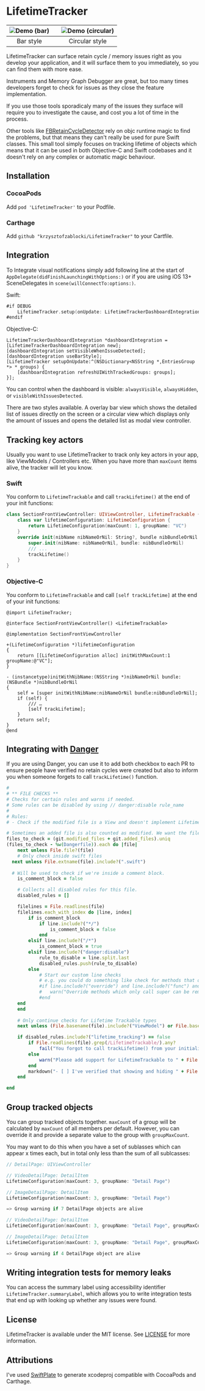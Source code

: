 # LifetimeTracker

 
| ![Demo (bar)](Resources/demo-bar.gif) | | ![Demo (circular)](Resources/demo-circular.gif) |
|:--:| :--: | :--: |
| Bar style | | Circular style |

LifetimeTracker can surface retain cycle / memory issues right as you develop your application, and it will surface them to you immediately, so you can find them with more ease.

Instruments and Memory Graph Debugger are great, but too many times developers forget to check for issues as they close the feature implementation.

If you use those tools sporadicaly many of the issues they surface will require you to investigate the cause, and cost you a lot of time in the process.

Other tools like [FBRetainCycleDetector](https://github.com/facebook/FBRetainCycleDetector) rely on objc runtime magic to find the problems, but that means they can't really be used for pure Swift classes. This small tool simply focuses on tracking lifetime of objects which means that it can be used in both Objective-C and Swift codebases and it doesn't rely on any complex or automatic magic behaviour.

## Installation

### CocoaPods

Add `pod 'LifetimeTracker'` to your Podfile.

### Carthage

Add `github "krzysztofzablocki/LifetimeTracker"` to your Cartfile.

## Integration

To Integrate visual notifications simply add following line at the start of `AppDelegate(didFinishLaunchingWithOptions:)` or if you are using iOS 13+ SceneDelegates in `scene(willConnectTo:options:)`.

Swift:

```swift
#if DEBUG
	LifetimeTracker.setup(onUpdate: LifetimeTrackerDashboardIntegration(visibility: .alwaysVisible, style: .bar).refreshUI)
#endif
```

Objective-C:

```objc
LifetimeTrackerDashboardIntegration *dashboardIntegration = [LifetimeTrackerDashboardIntegration new];
[dashboardIntegration setVisibleWhenIssueDetected];
[dashboardIntegration useBarStyle];
[LifetimeTracker setupOnUpdate:^(NSDictionary<NSString *,EntriesGroup *> * groups) {
    [dashboardIntegration refreshUIWithTrackedGroups: groups];
}];
```

You can control when the dashboard is visible: `alwaysVisible`, `alwaysHidden`, or `visibleWithIssuesDetected`.

There are two styles available. A overlay bar view which shows the detailed list of issues directly on the screen or a circular view which displays only the amount of issues and opens the detailed list as modal view controller.

## Tracking key actors

Usually you want to use LifetimeTracker to track only key actors in your app, like ViewModels / Controllers etc. When you have more than `maxCount` items alive, the tracker will let you know.

### Swift

You conform to `LifetimeTrackable` and call `trackLifetime()` at the end of your init functions:

```swift
class SectionFrontViewController: UIViewController, LifetimeTrackable {
    class var lifetimeConfiguration: LifetimeConfiguration {
        return LifetimeConfiguration(maxCount: 1, groupName: "VC")
    }
    override init(nibName nibNameOrNil: String?, bundle nibBundleOrNil: Bundle?) {
        super.init(nibName: nibNameOrNil, bundle: nibBundleOrNil)
        /// ...
        trackLifetime()
    }
}
```

### Objective-C

You conform to `LifetimeTrackable` and call `[self trackLifetime]` at the end of your init functions:

```objc
@import LifetimeTracker;

@interface SectionFrontViewController() <LifetimeTrackable>

@implementation SectionFrontViewController

+(LifetimeConfiguration *)lifetimeConfiguration
{
    return [[LifetimeConfiguration alloc] initWithMaxCount:1 groupName:@"VC"];
}

- (instancetype)initWithNibName:(NSString *)nibNameOrNil bundle:(NSBundle *)nibBundleOrNil
{
    self = [super initWithNibName:nibNameOrNil bundle:nibBundleOrNil];
    if (self) {
    	/// …
        [self trackLifetime];
    }
    return self;
}
@end
```

## Integrating with [Danger](https://danger.systems)

If you are using Danger, you can use it to add both checkbox to each PR to ensure people have verified no retain cycles were created but also to inform you when someone forgets to call `trackLifetime()` function.

```ruby
# 
# ** FILE CHECKS **
# Checks for certain rules and warns if needed.
# Some rules can be disabled by using // danger:disable rule_name
# 
# Rules:
# - Check if the modified file is a View and doesn't implement LifetimeTrackable (lifetime_tracking)

# Sometimes an added file is also counted as modified. We want the files to be checked only once. 
files_to_check = (git.modified_files + git.added_files).uniq
(files_to_check - %w(Dangerfile)).each do |file|
	next unless File.file?(file)
	# Only check inside swift files
  next unless File.extname(file).include?(".swift")
    	
  # Will be used to check if we're inside a comment block.
	is_comment_block = false

	# Collects all disabled rules for this file.
	disabled_rules = []

	filelines = File.readlines(file)
	filelines.each_with_index do |line, index|
		if is_comment_block
			if line.include?("*/")
				is_comment_block = false
			end
		elsif line.include?("/*")
			is_comment_block = true
		elsif line.include?("danger:disable")
			rule_to_disable = line.split.last
			disabled_rules.push(rule_to_disable)
		else
			# Start our custom line checks
			# e.g. you could do something like check for methods that only call the super class' method
			#if line.include?("override") and line.include?("func") and filelines[index+1].include?("super") and filelines[index+2].include?("}")
			#	warn("Override methods which only call super can be removed", file: file, line: index+3) 
			#end
    end
	end
	
	# Only continue checks for Lifetime Trackable types
	next unless (File.basename(file).include?("ViewModel") or File.basename(file).include?("ViewController") or File.basename(file).include?("View.swift")) and !File.basename(file).include?("Node") and !File.basename(file).include?("Tests") and !File.basename(file).include?("FlowCoordinator")

	if disabled_rules.include?("lifetime_tracking") == false 
		if File.readlines(file).grep(/LifetimeTrackable/).any? 
			fail("You forgot to call trackLifetime() from your initializers in " + File.basename(file, ".*") + " (lifetime_tracking)") unless File.readlines(file).grep(/trackLifetime()/).any? 
		else
			warn("Please add support for LifetimeTrackable to " + File.basename(file, ".*") + " . (lifetime_tracking)")
		end
		markdown("- [ ] I've verified that showing and hiding " + File.basename(file, ".*") + " doesn't surface any [LifetimeTracker](https://github.com/krzysztofzablocki/LifetimeTracker) issues")
	end

end
```


## Group tracked objects

You can group tracked objects together. `maxCount` of a group will be calculated by `maxCount` of all members per default. However, you can override it and provide a separate value to the group with `groupMaxCount`.

You may want to do this when you have a set of sublasses which can appear x times each, but in total only less than the sum of all sublcasses:

```swift
// DetailPage: UIViewController

// VideoDetailPage: DetailItem
LifetimeConfiguration(maxCount: 3, groupName: "Detail Page")

// ImageDetailPage: DetailItem
LifetimeConfiguration(maxCount: 3, groupName: "Detail Page")

=> Group warning if 7 DetailPage objects are alive

// VideoDetailPage: DetailItem
LifetimeConfiguration(maxCount: 3, groupName: "Detail Page", groupMaxCount: 3)

// ImageDetailPage: DetailItem
LifetimeConfiguration(maxCount: 3, groupName: "Detail Page", groupMaxCount: 3)

=> Group warning if 4 DetailPage object are alive

```

## Writing integration tests for memory leaks

You can access the summary label using accessibility identifier `LifetimeTracker.summaryLabel`, which allows you to write integration tests that end up with looking up whether any issues were found.

## License 
LifetimeTracker is available under the MIT license. See [LICENSE](LICENSE) for more information.

## Attributions

I've used [SwiftPlate](https://github.com/JohnSundell/SwiftPlate) to generate xcodeproj compatible with CocoaPods and Carthage.

